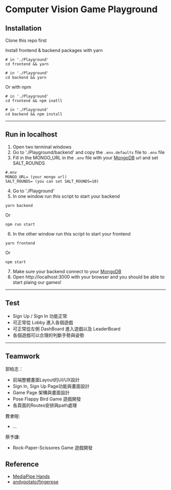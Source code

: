 Computer Vision Game Playground
===============================

Installation
------------

Clone this repo first

Install frontend & backend packages with yarn
```
# in './Playground'
cd frontend && yarn

# in './Playground'
cd backend && yarn
```
Or with npm
```
# in './Playground'
cd frontend && npm inatll

# in './Playground'
cd backend && npm install
```

---

Run in localhost
----------------

1. Open two terminal windows
2. Go to './Playground/backend' and copy the `.env.defaults` file to `.env` file
3. Fill in the MONGO_URL in the `.env` file with your [MongoDB](<https://www.mongodb.com>) url and set SALT_ROUNDS
```
#.env
MONGO_URL= (your mongo url)
SALT_ROUNDS= (you can set SALT_ROUNDS=10)
```
4. Go to './Playground' 
5. In one window run this script to start your backend
```
yarn backend
```
Or
```
npm run start
```
6. In the other window run this script to start your frontend
```
yarn frontend
```
Or
```
npm start
```
7. Make sure your backend connect to your [MongoDB](<https://www.mongodb.com>)
8. Open http://localhost:3000 with your browser and you should be able to start plaing our games!

---

Test
----

- Sign Up / Sign In 功能正常
- 可正常從 Lobby 進入各個遊戲
- 可正常從左側 DashBoard 進入遊戲以及 LeaderBoard
- 各個遊戲可以合理的判斷手勢與姿勢

---

Teamwork
--------

郭柏志：  
- 前端整體畫面Layout的UI/UX設計
- Sign In, Sign Up  Page功能與畫面設計
- Game Page 架構與畫面設計
- Pose Flappy Bird Game 遊戲開發
- 各頁面的Routes安排與path處理  
  
費聿暄:  
-  ...
 
蔡予謙:
- Rock-Paper-Scissores Game 遊戲開發

Reference
---------
- [MediaPipe Hands](https://google.github.io/mediapipe/solutions/hands.html)
- [andypotato/fingerpse](https://github.com/andypotato/fingerpose)
